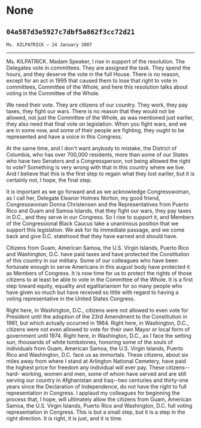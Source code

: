 # None
## `04a587d3e5927c7dbf5a862f3cc72d21`
`Ms. KILPATRICK — 24 January 2007`

---


Ms. KILPATRICK. Madam Speaker, I rise in support of the resolution. 
The Delegates vote in committees. They are assigned the task. They 
spend the hours, and they deserve the vote in the full House. There is 
no reason, except for an act in 1995 that caused them to lose that 
right to vote in committees, Committee of the Whole, and here this 
resolution talks about voting in the Committee of the Whole.

We need their vote. They are citizens of our country. They work, they 
pay taxes, they fight our wars. There is no reason that they would not 
be allowed, not just the Committee of the Whole, as was mentioned just 
earlier, they also need that final vote on legislation. When you fight 
wars, and we are in some now, and some of their people are fighting, 
they ought to be represented and have a voice in this Congress.

At the same time, and I don't want anybody to mistake, the District 
of Columbia, who has over 700,000 residents, more than some of our 
States who have two Senators and a Congressperson, not being allowed 
the right to vote? Something is very wrong with that in this country 
where we live. And I believe that this is the first step to regain what 
they lost earlier, but it is certainly not, I hope, the final step.

It is important as we go forward and as we acknowledge Congresswoman, 
as I call her, Delegate Eleanor Holmes Norton, my good friend, 
Congresswoman Donna Christensen and the Representatives from Puerto 
Rico and Guam and Samoa Islands, that they fight our wars, they pay 
taxes in D.C., and they serve in our Congress. So I rise to support it, 
and Members of the Congressional Black Caucus take a unanimous position 
that we support this legislation. We ask for its immediate passage, and 
we come back and give D.C. statehood that they have earned and should 
have.

Citizens from Guam, American Samoa, the U.S. Virgin Islands, Puerto 
Rico and Washington, D.C. have paid taxes and have protected the 
Constitution of this country in our military. Some of our colleagues 
who have been fortunate enough to serve Americans in this august body 
have protected it as Members of Congress. It is now time for us to 
protect the rights of those citizens to at least be able to vote in the 
Committee of the Whole. It is a first step toward equity, equality and 
egalitarianism for so many people who have given so much but have 
received so little with regard to having a voting representative in the 
United States Congress.

Right here, in Washington, D.C., citizens were not allowed to even 
vote for President until the adoption of the 23rd Amendment to the 
Constitution in 1961, but which actually occurred in 1964. Right here, 
in Washington, D.C., citizens were not even allowed to vote for their 
own Mayor or local form of government until 1974. Right here, in 
Washington, D.C., as I face the setting sun, thousands of white 
tombstones, honoring some of the souls of individuals from Guam, 
American Samoa, the U.S. Virgin Islands, Puerto Rico and Washington, 
D.C. face us as immortals. These citizens, about six miles away from 
where I stand at Arlington National Cemetery, have paid the highest 
price for freedom any individual will ever pay. These citizens--hard-
working, women and men, some of whom have served and are still serving 
our country in Afghanistan and Iraq--two centuries and thirty-one years 
since the Declaration of Independence, do not have the right to full 
representation in Congress. I applaud my colleagues for beginning the 
process that, I hope, will ultimately allow the citizens from Guam, 
American Samoa, the U.S. Virgin Islands, Puerto Rico and Washington, 
D.C. full voting representation in Congress. This is but a small step, 
but it is a step in the right direction. It is right, it is just, and 
it is time.